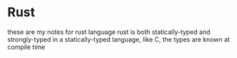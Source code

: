 # Rust
these are my  notes for rust language
rust is both statically-typed and strongly-typed 
in a statically-typed language, like C, the types are known at compile time